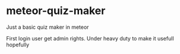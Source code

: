 # meteor-quiz-maker
Just a basic quiz maker in meteor

First login user get admin rights.
Under heavy duty to make it usefull hopefully
